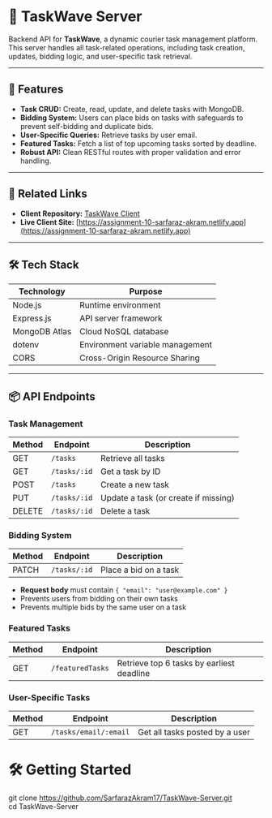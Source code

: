 # 🧠 TaskWave Server

Backend API for **TaskWave**, a dynamic courier task management platform.  
This server handles all task-related operations, including task creation, updates, bidding logic, and user-specific task retrieval.

---

## 🌟 Features

- **Task CRUD:** Create, read, update, and delete tasks with MongoDB.
- **Bidding System:** Users can place bids on tasks with safeguards to prevent self-bidding and duplicate bids.
- **User-Specific Queries:** Retrieve tasks by user email.
- **Featured Tasks:** Fetch a list of top upcoming tasks sorted by deadline.
- **Robust API:** Clean RESTful routes with proper validation and error handling.

---

## 🔗 Related Links

- **Client Repository:** [TaskWave Client](https://github.com/SarfarazAkram17/TaskWave-Client)  
- **Live Client Site:** [https://assignment-10-sarfaraz-akram.netlify.app](https://assignment-10-sarfaraz-akram.netlify.app)

---

## 🛠 Tech Stack

| Technology      | Purpose                             |
|-----------------|-----------------------------------|
| Node.js         | Runtime environment                |
| Express.js      | API server framework               |
| MongoDB Atlas   | Cloud NoSQL database               |
| dotenv          | Environment variable management    |
| CORS            | Cross-Origin Resource Sharing      |

---

## 📦 API Endpoints

### Task Management

| Method | Endpoint           | Description                       |
|--------|--------------------|---------------------------------|
| GET    | `/tasks`           | Retrieve all tasks               |
| GET    | `/tasks/:id`       | Get a task by ID                 |
| POST   | `/tasks`           | Create a new task                |
| PUT    | `/tasks/:id`       | Update a task (or create if missing) |
| DELETE | `/tasks/:id`       | Delete a task                   |

### Bidding System

| Method | Endpoint           | Description                       |
|--------|--------------------|---------------------------------|
| PATCH  | `/tasks/:id`       | Place a bid on a task            |

- **Request body** must contain `{ "email": "user@example.com" }`
- Prevents users from bidding on their own tasks
- Prevents multiple bids by the same user on a task

### Featured Tasks

| Method | Endpoint           | Description                       |
|--------|--------------------|---------------------------------|
| GET    | `/featuredTasks`   | Retrieve top 6 tasks by earliest deadline |

### User-Specific Tasks

| Method | Endpoint           | Description                       |
|--------|--------------------|---------------------------------|
| GET    | `/tasks/email/:email` | Get all tasks posted by a user  |



# 🛠️ Getting Started 

git clone https://github.com/SarfarazAkram17/TaskWave-Server.git <br />
cd TaskWave-Server
